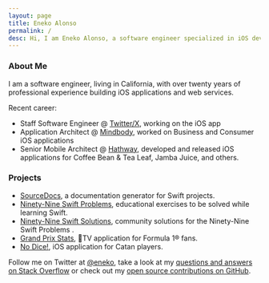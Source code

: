 ```yaml
---
layout: page
title: Eneko Alonso
permalink: /
desc: Hi, I am Eneko Alonso, a software engineer specialized in iOS development.
---
```



### About Me

I am a software engineer, living in California, with over twenty years of professional experience building iOS applications and web services.

Recent career:
- Staff Software Engineer @ [Twitter/X](https://x.com), working on the iOS app
- Application Architect @ [Mindbody](https://mindbodyonline.com), worked on Business and Consumer iOS applications
- Senior Mobile Architect @ [Hathway](https://wearehathway.com), developed and released iOS applications for Coffee Bean & Tea Leaf, Jamba Juice, and others.

### Projects

- [SourceDocs](https://github.com/eneko/SourceDocs), a documentation generator for Swift projects.
- [Ninety-Nine Swift Problems](/projects/99-swift-problems), educational exercises to be solved while learning Swift.
- [Ninety-Nine Swift Solutions](https://github.com/eneko/Ninety-Nine-Swift-Solutions), community solutions for the Ninety-Nine Swift Problems .
- [Grand Prix Stats](/projects/grand-prix-stats), TV application for Formula 1® fans.
- [No Dice!](https://itunes.apple.com/us/app/no-dice/id1448825450?ls=1&mt=8), iOS application for Catan players.


Follow me on Twitter at [@eneko](https://twitter.com/eneko), take a look at
my [questions and answers on Stack Overflow](https://stackoverflow.com/users/422288/eneko-alonso)
or check out my [open source contributions on GitHub](https://github.com/eneko).
